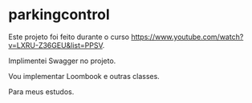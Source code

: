 # parkingcontrol

Este projeto foi feito durante o curso https://www.youtube.com/watch?v=LXRU-Z36GEU&list=PPSV.

Implimentei Swagger no projeto. 

Vou implementar Loombook e outras classes. 


Para meus estudos.
